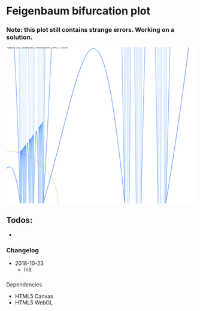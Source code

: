 # Feigenbaum bifurcation plot

### Note: this plot still contains strange errors. Working on a solution.
![Feigenbaum Plot (with errors)](screenshot-20181030_0.png)


## Todos:
-

### Changelog
* 2018-10-23
  * Init



###
Dependencies
* HTML5 Canvas
* HTML5 WebGL

